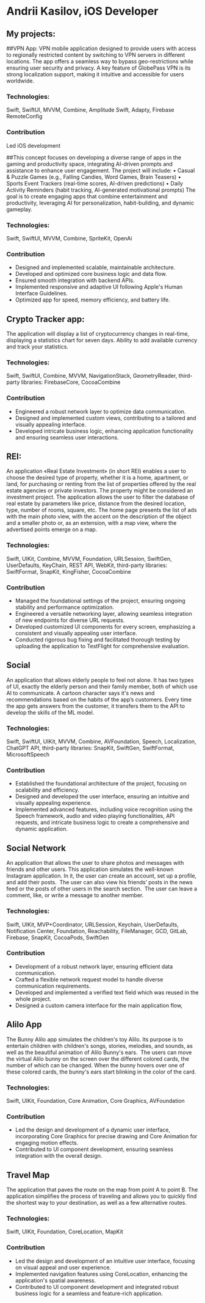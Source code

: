  # Andrii Kasilov, iOS Developer
## My projects:
##VPN App:
VPN mobile application designed to provide users with access to regionally restricted content by switching to VPN servers in different locations. The app offers a seamless way to bypass geo-restrictions while ensuring user security and privacy. A key feature of GlobePass VPN is its strong localization support, making it intuitive and accessible for users worldwide.
### Technologies:
Swift, SwiftUI, MVVM, Combine, Amplitude Swift, Adapty, Firebase RemoteConfig
### Contribution
Led iOS development

##This concept focuses on developing a diverse range of apps in the gaming and productivity space, integrating AI-driven prompts and assistance to enhance user engagement. The project will include:
	•	Casual & Puzzle Games (e.g., Falling Candies, Word Games, Brain Teasers)
	•	Sports Event Trackers (real-time scores, AI-driven predictions)
	•	Daily Activity Reminders (habit tracking, AI-generated motivational prompts)
The goal is to create engaging apps that combine entertainment and productivity, leveraging AI for personalization, habit-building, and dynamic gameplay.
### Technologies:
Swift, SwiftUI, MVVM, Combine, SpriteKit, OpenAi
### Contribution
- Designed and implemented scalable, maintainable architecture.
-	Developed and optimized core business logic and data flow. 
- Ensured smooth integration with backend APIs.
- Implemented responsive and adaptive UI following Apple's Human Interface Guidelines.
- Optimized app for speed, memory efficiency, and battery life.
  
## Crypto Tracker app: 
The application will display a list of cryptocurrency changes in real-time, displaying a statistics chart for seven days. Ability to add available currency and track your statistics.

[comment]: <> (https://github.com/aviator67x/Andrii_Kasilov_iOS_Developer/blob/master/cryptoShot11.png)
[comment]: <> (https://github.com/aviator67x/Andrii_Kasilov_iOS_Developer/blob/master/cryptoShot2.png)

### Technologies:
Swift, SwiftUI, Combine, MVVM, NavigationStack, GeometryReader, third-party libraries: FirebaseCore, CocoaCombine
### Contribution
- Engineered a robust network layer to optimize data communication.
- Designed and implemented custom views, contributing to a tailored and visually appealing interface.
- Developed intricate business logic, enhancing application functionality and ensuring seamless user interactions.
## REI:
An application «Real Estate Investment» (in short REI) enables a user to choose the desired type of property, whether it is a home, apartment, or land, for purchasing or renting from the list of properties offered by the real estate agencies or private investors. The property might be considered an investment project. The application allows the user to filter the database of real estate by parameters like price, distance from the desired location, type, number of rooms, square, etc. The home page presents the list of ads with the main photo view, with the accent on the description of the object and a smaller photo or, as an extension, with a map view, where the advertised points emerge on a map.
### Technologies:
Swift, UlKit, Combine, MVVM, Foundation, URLSession, SwiftGen, UserDefaults, KeyChain, REST API, WebKit, third-party libraries: SwiftFormat, SnapKit, KingFisher, CocoaCombine
### Contribution
- Managed the foundational settings of the project, ensuring ongoing stability and performance optimization.
- Engineered a versatile networking layer, allowing seamless integration of new endpoints for diverse URL requests.
- Developed customized UI components for every screen, emphasizing a consistent and visually appealing user interface.
- Conducted rigorous bug fixing and facilitated thorough testing by uploading the application to TestFlight for comprehensive evaluation.
## Social
An application that allows elderly people to feel not alone.  It has two types of UI, exactly the elderly person and their family member, both of which use AI to communicate. A cartoon character says it's news and recommendations based on the habits of the app’s customers. Every time the app gets answers from the customer, it transfers them to the API to develop the skills of the ML model.
### Technologies:
Swift, SwiftUI, UIKit, MVVM, Combine, AVFoundation, Speech, Localization, ChatGPT API, third-party libraries: SnapKit, SwiftGen, SwiftFormat, MicrosoftSpeech
### Contribution
- Established the foundational architecture of the project, focusing on scalability and efficiency.
- Designed and developed the user interface, ensuring an intuitive and visually appealing experience.
- Implemented advanced features, including voice recognition using the Speech framework, audio and video playing functionalities, API requests, and intricate business logic to create a comprehensive and dynamic application.
## Social Network
An application that allows the user to share photos and messages with friends and other users. This application simulates the well-known Instagram application. In it, the user can create an account, set up a profile, and add their posts.  The user can also view his friends’ posts in the news feed or the posts of other users in the search section.  The user can leave a comment, like, or write a message to another member. 
### Technologies:
Swift, UIKit, MVP+Coordinator, URLSession, Keychain, UserDefaults, Notification Center, Foundation, Reachability, FileManager, GCD, GitLab, Firebase, SnapKit, CocoaPods, SwiftGen 
### Contribution
- Development of a robust network layer, ensuring efficient data communication.
- Crafted a flexible network request model to handle diverse communication requirements.
- Developed and implemented a verified text field which was reused in the whole project.
- Designed a custom camera interface for the main application flow,
## Alilo App
The Bunny Alilo app simulates the children's toy Alilo. Its purpose is to entertain children with children's songs, stories, melodies, and sounds, as well as the beautiful animation of Alilo Bunny's ears.  The users can move the virtual Alilo bunny on the screen over the different colored cards, the number of which can be changed. When the bunny hovers over one of these colored cards, the bunny's ears start blinking in the color of the card. 
### Technologies:
Swift, UIKit, Foundation, Core Animation, Core Graphics, AVFoundation 
### Contribution
- Led the design and development of a dynamic user interface, incorporating Core Graphics for precise drawing and Core Animation for engaging motion effects.
- Contributed to UI component development, ensuring seamless integration with the overall design.
## Travel Map
The application that paves the route on the map from point A to point B. The application simplifies the process of traveling and allows you to quickly find the shortest way to your destination, as well as a few alternative routes. 
### Technologies:
Swift, UIKit, Foundation, CoreLocation, MapKit 
### Contribution
- Led the design and development of an intuitive user interface, focusing on visual appeal and user experience.
- Implemented navigation features using CoreLocation, enhancing the application's spatial awareness.
- Contributed to UI component development and integrated robust business logic for a seamless and feature-rich application.

